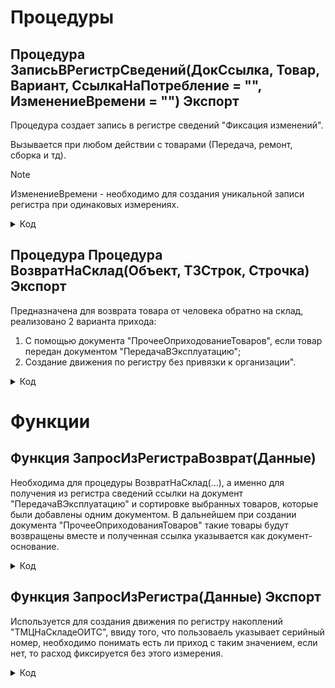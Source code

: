# Процедуры

## Процедура ЗаписьВРегистрСведений(ДокСсылка, Товар, Вариант, СсылкаНаПотребление = "", ИзменениеВремени = "") Экспорт 
Процедура создает запись в регистре сведений "Фиксация изменений". 

Вызывается при любом действии с товарами (Передача, ремонт, сборка и тд).

> [!NOTE]
> ИзменениеВремени - необходимо для создания уникальной записи регистра при одинаковых измерениях.
 
<details>
<summary> Код </summary>
        
        НаборЗаписей = РегистрыСведений.ФиксацияИзменений.СоздатьНаборЗаписей();
        НаборЗаписей.Отбор.Регистратор.Установить(ДокСсылка); 
        НаборЗаписей.Прочитать();
        НоваяЗапись = НаборЗаписей.Добавить();
        Если ТипЗнч(ИзменениеВремени) = Тип("Число") Тогда
                НоваяЗапись.Дата = ТекущаяДата() - ИзменениеВремени;
        Иначе	
                НоваяЗапись.Дата = ТекущаяДата();
        КонецЕсли;
        НоваяЗапись.СерийныйНомер = Товар.СерийныйНомер;
        НоваяЗапись.Количество = Товар.Количество;
        НоваяЗапись.Номенклатура = Товар.Номенклатура;
        Если СсылкаНаПотребление = "" ИЛИ  ТипЗнч(ИзменениеВремени) = Тип("Число") Тогда 
                НоваяЗапись.ДокументыРедактирования = Документы.ВнутреннееПотребление.ПустаяСсылка();
        Иначе
                НоваяЗапись.ДокументыРедактирования = СсылкаНаПотребление;
        КонецЕсли;
        
        Если Вариант = "Передача" Тогда
                НоваяЗапись.Статус = Перечисления.ВариантыСкладскогоУчета.ПередалиВЭксплуатацию;
        ИначеЕсли Вариант = "Списание" Тогда
                НоваяЗапись.Статус = Перечисления.ВариантыСкладскогоУчета.СписалиНаРасходы;
        ИначеЕсли Вариант = "ОтработанРанее" Тогда
                НоваяЗапись.Статус = Перечисления.ВариантыСкладскогоУчета.ОтработанРанее;
        ИначеЕсли Вариант = "Отменили" Тогда
                НоваяЗапись.Статус = Перечисления.ВариантыСкладскогоУчета.Отменили;
        ИначеЕсли Вариант = "ВернулиИзЭксплуатации" Тогда
                НоваяЗапись.Статус = Перечисления.ВариантыСкладскогоУчета.ВернулиИзЭксплуатации;
        ИначеЕсли Вариант = "ВернулиОтработанРанее" Тогда 
                НоваяЗапись.Статус = Перечисления.ВариантыСкладскогоУчета.Вернули_ОтработанРанее;
        ИначеЕсли Вариант = "ИспользовалиДляСборки" Тогда
                НоваяЗапись.Статус = Перечисления.ВариантыСкладскогоУчета.ИспользовалиДляСборки;
        ИначеЕсли Вариант = "СписалиНаРасходы_Ремонт" Тогда
                НоваяЗапись.Статус = Перечисления.ВариантыСкладскогоУчета.СписалиНаРасходы_Ремонт;
        КонецЕсли;
        Если НЕ ТипЗнч(ДокСсылка) = Тип("ДокументСсылка.СборкаТоваров") Тогда		
                НоваяЗапись.ФИО  = ДокСсылка.ФИО;    
        КонецЕсли;
        НоваяЗапись.ТекущийПользователь = Пользователи.ТекущийПользователь(); 
        
        НаборЗаписей.Записать();	        
</details>

## Процедура Процедура ВозвратНаСклад(Объект, ТЗСтрок, Строчка) Экспорт
Предназначена для возврата товара от человека обратно на склад, реализовано 2 варианта прихода: 
1. С помощью документа "ПрочееОприходованиеТоваров", если товар передан документом "ПередачаВЭксплуатацию";
2. Создание движения по регистру без привязки к организации".

<details>
<summary> Код </summary>
 
     Если Строчка.ВариантВнесения = Перечисления.ВариантыВнесения.Передача Тогда
     НайденныеСтроки = ТЗСтрок.НайтиСтроки(Новый Структура("ВариантВнесения", Строчка.ВариантВнесения)); 
     Док = Новый ТаблицаЗначений;
     Для Каждого Позиция Из НайденныеСтроки Цикл
      Если Док.Количество() = 0 Тогда
       Док = ЗапросИзРегистраВозврат(Новый Структура("Номенклатура, СерийныйНомер", Позиция.Номенклатура, Позиция.СерийныйНомер)); 	
      Иначе 
       НоваяСтрока = Док.Добавить();
       ЗаполнитьЗначенияСвойств(НоваяСтрока, ЗапросИзРегистраВозврат(Новый Структура("Номенклатура, СерийныйНомер", Позиция.Номенклатура, Позиция.СерийныйНомер))[0]); 
      КонецЕсли;
     КонецЦикла;
     Док.Сортировать("ДокументыРедактирования");
     Пока Док.Количество() > 0 Цикл
      ПоискПоДок = Док.НайтиСтроки(Новый Структура("ДокументыРедактирования", Док[0].ДокументыРедактирования)); 
      ВозвратИзЭксплуатации = Документы.ПрочееОприходованиеТоваров.СоздатьДокумент();
      ВозвратИзЭксплуатации.Дата                  = ТекущаяДата();
      ВозвратИзЭксплуатации.Организация           = Объект.Организация;
      ВозвратИзЭксплуатации.Подразделение         = Справочники.СтруктураПредприятия.НайтиПоНаименованию("Отдел ИТС");
      ВозвратИзЭксплуатации.ХозяйственнаяОперация = Перечисления.ХозяйственныеОперации.ВозвратИзЭксплуатации;
      ВозвратИзЭксплуатации.Склад                 = Справочники.Склады.НайтиПоНаименованию("Отдел ИТС (администрирование)");
      ВозвратИзЭксплуатации.Валюта                = Справочники.Валюты.НайтиПоНаименованию("руб.");
      ВозвратИзЭксплуатации.ВариантПриемкиТоваров = Перечисления.ВариантыПриемкиТоваров.РазделенаТолькоПоНакладным;
      СсылкаНового = Документы.ПрочееОприходованиеТоваров.ПолучитьСсылку();
      ВозвратИзЭксплуатации.УстановитьСсылкуНового(СсылкаНового);
      Для Каждого НайденнаяСтрока Из ПоискПоДок Цикл
       ВозвратИзЭксплуатации.ДокументОснование = НайденнаяСтрока.ДокументыРедактирования; 
       Стр = ВозвратИзЭксплуатации.Товары.Добавить();
       ЗаполнитьЗначенияСвойств(Стр, НайденнаяСтрока);  
       Стр.КоличествоУпаковок    = НайденнаяСтрока.Количество; 
       Стр.ФизическоеЛицо        = Объект.ФИО.ФизическоеЛицо;  
       Стр.Цена                  = 100; 
       Стр.Партия                = НайденнаяСтрока.ДокументыРедактирования.Товары[0].Партия;
       Стр.СтатьяРасходовДоходов = ПланыВидовХарактеристик.СтатьиДоходов.НайтиПоНаименованию("Возврат из эксплуатации");
       ОИТС_УчетТМЦ.ЗаписьВРегистрСведений(Объект.Ссылка, 
       Новый Структура("Номенклатура, СерийныйНомер, Количество", НайденнаяСтрока.Номенклатура, 
       НайденнаяСтрока.СерийныйНомер, НайденнаяСтрока.Количество), "ВернулиИзЭксплуатации", ВозвратИзЭксплуатации.ПолучитьСсылкуНового());
       ТЗСтрок.Удалить(ТЗСтрок.Найти(НайденнаяСтрока.СерийныйНомер));
       Док.Удалить(НайденнаяСтрока);
      КонецЦикла;
      Если ВозвратИзЭксплуатации.Товары.Количество() > 0 Тогда 
       ВозвратИзЭксплуатации.Записать(РежимЗаписиДокумента.Проведение);
      КонецЕсли;
     КонецЦикла;
    ИначеЕсли Строчка.ВариантВнесения = Перечисления.ВариантыВнесения.Списание ИЛИ Строчка.ВариантВнесения = Перечисления.ВариантыВнесения.ЗаписьВРегистре Тогда
     Док = Документы.УчетОтработанныхРанееТМЦ.СоздатьДокумент();
     СсылкаНового = Документы.УчетОтработанныхРанееТМЦ.ПолучитьСсылку();
     Док.УстановитьСсылкуНового(СсылкаНового); 
     СсылкаНовойРеализации = Док.ПолучитьСсылкуНового();	
     НайденныеСтроки = ТЗСтрок.НайтиСтроки(Новый Структура("ВариантВнесения", Строчка.ВариантВнесения));
     ИндексСтроки = 0;
     Для Каждого ТекСтрока Из НайденныеСтроки Цикл
      Набор = РегистрыНакопления.ТМЦНаСкладеОИТС.СоздатьНаборЗаписей();
      Набор.Отбор.Регистратор.Установить(СсылкаНовойРеализации);
      Набор.Прочитать();
      ИндексСтроки = ИндексСтроки + 1;
      Движение = Набор.Добавить();
      Движение.ВидДвижения        = ВидДвиженияНакопления.Приход;
      Движение.Период             = ТекущаяДата();
      Движение.НаименованиеТовара = ТекСтрока.Номенклатура;
      Движение.Количество         = ТекСтрока.Количество;
      Движение.ЕдиницыИзмерения   = ТекСтрока.Номенклатура.ЕдиницаИзмерения;
      Движение.СсылкаНаДокумент   = Объект.Ссылка;
      Движение.СерийныйНомер      = ТекСтрока.СерийныйНомер;
      Движение.ОтработанРанее     = Истина;
      Набор.Записать();
      ОИТС_УчетТМЦ.ЗаписьВРегистрСведений(Объект.Ссылка, 
      Новый Структура("Номенклатура, СерийныйНомер, Количество", ТекСтрока.Номенклатура, 
      ТекСтрока.СерийныйНомер, ТекСтрока.Количество), "ВернулиОтработанРанее", СсылкаНовойРеализации, ИндексСтроки);
      ТЗСтрок.Удалить(ТекСтрока);
     КонецЦикла;
    КонецЕсли;
 </details>

# Функции

## Функция ЗапросИзРегистраВозврат(Данные)
Необходима для процедуры ВозвратНаСклад(...), а именно для получения из регистра сведений ссылки на документ "ПередачаВЭксплуатацию"
и сортировке выбранных товаров, которые были добавлены одним документом. В дальнейшем при создании документа "ПрочееОприходованияТоваров"
такие товары будут возвращены вместе и полученная ссылка указывается как документ-основание.

<details>
<summary> Код </summary>
 
    Запрос = Новый Запрос;
    Запрос.Текст = 
    "ВЫБРАТЬ ПЕРВЫЕ 1
    |	ФиксацияИзменений.ДокументыРедактирования КАК ДокументыРедактирования,
    |	ФиксацияИзменений.СерийныйНомер КАК СерийныйНомер,
    |	ФиксацияИзменений.Номенклатура КАК Номенклатура,
    |	ФиксацияИзменений.Количество КАК Количество
    |ИЗ
    |	РегистрСведений.ФиксацияИзменений КАК ФиксацияИзменений
    |ГДЕ
    |	ФиксацияИзменений.СерийныйНомер = &СерийныйНомер
    |	И ФиксацияИзменений.Номенклатура = &Номенклатура
    |	И ФиксацияИзменений.Статус = &Статус
    |
    |УПОРЯДОЧИТЬ ПО
    |	ФиксацияИзменений.Дата УБЫВ";
    
    Запрос.УстановитьПараметр("Номенклатура", Данные.Номенклатура);
    Запрос.УстановитьПараметр("СерийныйНомер", Данные.СерийныйНомер);
    Запрос.УстановитьПараметр("СерийныйНомер", Данные.СерийныйНомер);
    Запрос.УстановитьПараметр("Статус", Перечисления.ВариантыСкладскогоУчета.ПередалиВЭксплуатацию);
     
    РезультатЗапроса = Запрос.Выполнить();
     
    ВыборкаДетальныеЗаписи = РезультатЗапроса.Выгрузить();
    
    Возврат ВыборкаДетальныеЗаписи;
</details>

## Функция ЗапросИзРегистра(Данные) Экспорт
Используется для создания движения по регистру накоплений "ТМЦНаСкладеОИТС", ввиду того, что пользоваель указывает серийный номер, необходимо понимать есть ли приход с таким значением, если нет, то расход фиксируется без этого измерения.

<details>
<summary> Код </summary>
 
    Запрос = Новый Запрос;
    Запрос.Текст = 
    "ВЫБРАТЬ
    |	ТМЦНаСкладеОИТСОстатки.СерийныйНомер КАК СерийныйНомер
    |ИЗ
    |	РегистрНакопления.ТМЦНаСкладеОИТС.Остатки КАК ТМЦНаСкладеОИТСОстатки
    |ГДЕ
    |	ТМЦНаСкладеОИТСОстатки.СерийныйНомер = &СерийныйНомер";
     
    Запрос.УстановитьПараметр("СерийныйНомер", Данные);
     
    РезультатЗапроса = Запрос.Выполнить();
     
    ВыборкаДетальныеЗаписи = РезультатЗапроса.Выгрузить();
    
    Возврат ВыборкаДетальныеЗаписи;
</details>


